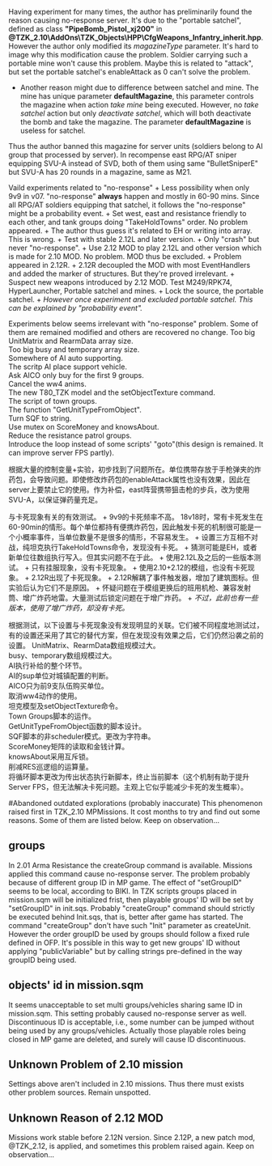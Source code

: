 Having experiment for many times, the author has preliminarily found the reason causing no-response server. It's due to the "portable satchel", defined as class **"PipeBomb_Pistol_xj200"** in **@TZK_2.10\AddOns\TZK_Objects\HPP\CfgWeapons_Infantry_inherit.hpp**. However the author only modified its *magazineType* parameter. It's hard to image why this modification cause the problem. Soldier carrying such a portable mine won't cause this problem. Maybe this is related to "attack", but set the portable satchel's enableAttack as 0 can't solve the problem.
+ Another reason might due to difference between satchel and mine. The mine has unique parameter **defaultMagazine**, this parameter controls the magazine when action *take mine* being executed. However, no *take satchel* action but only *deactivate satchel*, which will both deactivate the bomb and take the magazine. The parameter **defaultMagazine** is useless for satchel.

Thus the author banned this magazine for server units (soldiers belong to AI group that processed by server). In recompense east RPG/AT sniper equipping SVU-A instead of SVD, both of them using same "BulletSniperE" but SVU-A has 20 rounds in a magazine, same as M21.

Vaild experiments related to "no-response"
	+ Less possibility when only 9v9 in v07.
		"no-response" **always** happen and mostly in 60-90 mins. Since all RPG/AT soldiers equipping that satchel, it follows the "no-response" might be a probability event.
	+ Set west, east and resistance friendly to each other, and tank groups doing "TakeHoldTowns" order. No problem appeared.
		+ The author thus guess it's related to EH or writing into array. This is wrong.
	+ Test with stable 2.12L and later version.
		+ Only "crash" but never "no-response".
		+ Use 2.12 MOD to play 2.12L and other version which is made for 2.10 MOD. No problem. MOD thus be excluded.
		+ Problem appeared in 2.12R.
			+ 2.12R decoupled the MOD with most EventHandlers and added the marker of structures. But they're proved irrelevant.
			+ Suspect new weapons introduced by 2.12 MOD. Test M249/RPK74, HyperLauncher, Portable satchel and mines.
				+ Lock the source, the portable satchel.
					+ *However once experiment and excluded portable satchel. This can be explained by "probability event".*
					
Experiments below seems irrelevant with "no-response" problem. Some of them are remained modified and others are recovered no change.
	Too big UnitMatrix and RearmData array size.  
	Too big busy and temporary array size.  
	Somewhere of AI auto supporting.  
	The scritp AI place support vehicle.  
	Ask AICO only buy for the first 9 groups.  
	Cancel the ww4 anims.  
	The new T80_TZK model and the setObjectTexture command.  
	The script of town groups.  
	The function "GetUnitTypeFromObject".  
	Turn SQF to string.  
	Use mutex on ScoreMoney and knowsAbout.  
	Reduce the resistance patrol groups.  
	Introduce the loop instead of some scripts' "goto"(this design is remained. It can improve server FPS partly).  

根据大量的控制变量+实验，初步找到了问题所在。单位携带存放于手枪弹夹的炸药包，会导致问题。即使修改炸药包的enableAttack属性也没有效果，因此在server上要禁止它的使用。作为补偿，east阵营携带狙击枪的步兵，改为使用SVU-A，以保证弹药量充足。

与卡死现象有关的有效测试。
	+ 9v9的卡死频率不高。
		18v18时，常有卡死发生在60-90min的情形。每个单位都持有便携炸药包，因此触发卡死的机制很可能是一个小概率事件，当单位数量不是很多的情形，不容易发生。
	+ 设置三方互相不对战，纯坦克执行TakeHoldTowns命令，发现没有卡死。
		+ 猜测可能是EH，或者新单位往数组执行写入。但其实问题不在于此。
	+ 使用2.12L及之后的一些版本测试。
		+ 只有挂服现象，没有卡死现象。
		+ 使用2.10+2.12的模组，也没有卡死现象。
		+ 2.12R出现了卡死现象。
			+ 2.12R解耦了事件触发器，增加了建筑图标。但实验后认为它们不是原因。
			+ 怀疑问题在于模组更换后的班用机枪、兼容发射筒、增广炸药地雷。大量测试后锁定问题在于增广炸药。
				+ *不过，此前也有一些版本，使用了增广炸药，却没有卡死。*

根据测试，以下设置与卡死现象没有发现明显的关联。它们被不同程度地测试过，有的设置还采用了其它的替代方案，但在发现没有效果之后，它们仍然沿袭之前的设置。
	UnitMatrix、RearmData数组规模过大。  
	busy、temporary数组规模过大。  
	AI执行补给的整个环节。  
	AI的sup单位对城镇配置的判断。  
	AICO只为前9支队伍购买单位。  
	取消ww4动作的使用。  
	坦克模型及setObjectTexture命令。  
	Town Groups脚本的运作。  
	GetUnitTypeFromObject函数的脚本设计。  
	SQF脚本的非scheduler模式。更改为字符串。  
	ScoreMoney矩阵的读取和金钱计算。  
	knowsAbout采用互斥锁。  
	削减RES巡逻组的运算量。  
	将循环脚本更改为传出状态执行新脚本，终止当前脚本（这个机制有助于提升Server FPS，但无法解决卡死问题。主观上它似乎能减少卡死的发生概率）。  
	
#Abandoned outdated explorations (probably inaccurate)
This phenomenon raised first in TZK_2.10 MPMissions. It cost months to try and find out some reasons. Some of them are listed below. Keep on observation...
## groups
In 2.01 Arma Resistance the createGroup command is available. Missions applied this command cause no-response server.
The problem probably because of different group ID in MP game. The effect of "setGroupID" seems to be local, according to BIKI. In TZK scripts groups placed in mission.sqm will be initialized frist, then playable groups' ID will be set by "setGroupID" in init.sqs. Probably "createGroup" command should strictly be executed behind Init.sqs, that is, better after game has started.
The command "createGroup" don't have such "Init" parameter as createUnit. However the order groupID be used by groups should follow a fixed rule defined in OFP. It's possible in this way to get new groups' ID without applying "publicVariable" but by calling strings pre-defined in the way groupID being used.
## objects' id in mission.sqm
It seems unacceptable to set multi groups/vehicles sharing same ID in mission.sqm. This setting probably caused no-response server as well.
Discontinuous ID is acceptable, i.e., some number can be jumped without being used by any groups/vehicles. Actually those playable roles being closed in MP game are deleted, and surely will cause ID discontinuous.
## Unknown Problem of 2.10 mission
Settings above aren't included in 2.10 missions. Thus there must exists other problem sources. Remain unspotted.
## Unknown Reason of 2.12 MOD
Missions work stable before 2.12N version. Since 2.12P, a new patch mod, @TZK_2.12, is applied, and sometimes this problem raised again. Keep on observation...